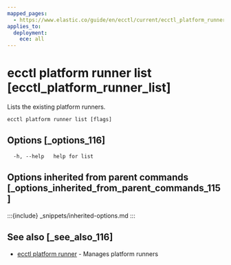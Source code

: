 ```yaml
---
mapped_pages:
  - https://www.elastic.co/guide/en/ecctl/current/ecctl_platform_runner_list.html
applies_to:
  deployment:
    ece: all
---
```


# ecctl platform runner list [ecctl_platform_runner_list]

Lists the existing platform runners.

```
ecctl platform runner list [flags]
```


## Options [_options_116]

```
  -h, --help   help for list
```


## Options inherited from parent commands [_options_inherited_from_parent_commands_115]

:::{include} _snippets/inherited-options.md
:::


## See also [_see_also_116]

* [ecctl platform runner](/reference/ecctl_platform_runner.md) - Manages platform runners
